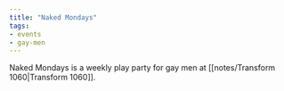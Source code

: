 ```yaml
---
title: "Naked Mondays"
tags:
- events
- gay-men
---
```


Naked Mondays is a weekly play party for gay men at [[notes/Transform 1060|Transform 1060]].